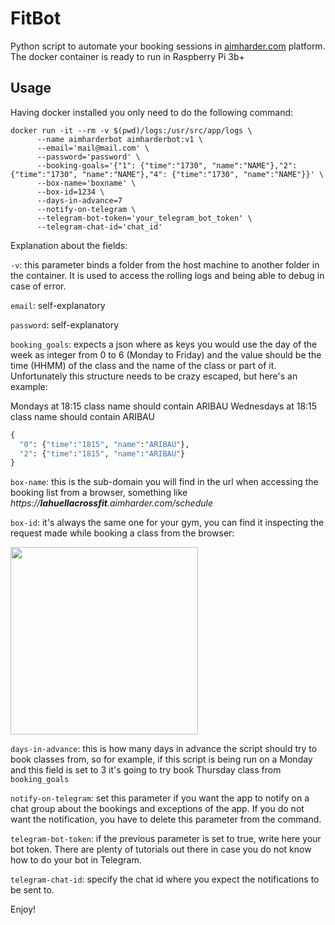 # FitBot

Python script to automate your booking sessions in [aimharder.com](http://aimharder.com) platform. The docker container is ready to run in Raspberry Pi 3b+

## Usage

Having docker installed you only need to do the following command:

```
docker run -it --rm -v $(pwd)/logs:/usr/src/app/logs \
      --name aimharderbot aimharderbot:v1 \
      --email='mail@mail.com' \
      --password='password' \
      --booking-goals='{"1": {"time":"1730", "name":"NAME"},"2": {"time":"1730", "name":"NAME"},"4": {"time":"1730", "name":"NAME"}}' \
      --box-name='boxname' \
      --box-id=1234 \
      --days-in-advance=7
      --notify-on-telegram \
      --telegram-bot-token='your_telegram_bot_token' \
      --telegram-chat-id='chat_id'
```
Explanation about the fields:

`-v`: this parameter binds a folder from the host machine to another folder in the container. It is used to access the rolling logs and being able to debug in case of error.

`email`: self-explanatory

`password`: self-explanatory

`booking_goals`: expects a json where as keys you would use the day of the week as integer from 0 to 6 (Monday to Friday) and the value should be the time (HHMM) of the class and the name of the class or part of it.
Unfortunately this structure needs to be crazy escaped, but here's an example:

Mondays at 18:15 class name should contain ARIBAU
Wednesdays at 18:15 class name should contain ARIBAU
```python
{
  "0": {"time":"1815", "name":"ARIBAU"},
  "2": {"time":"1815", "name":"ARIBAU"}
}
```

`box-name`: this is the sub-domain you will find in the url when accessing the booking list from a browser, something like _https://**lahuellacrossfit**.aimharder.com/schedule_

`box-id`: it's always the same one for your gym, you can find it inspecting the request made while booking a class from the browser:

<img src="https://raw.github.com/pablobuenaposada/fitbot/master/inspect.png" data-canonical-src="https://raw.github.com/pablobuenaposada/fitbot/master/inspect.png" height="300" />

`days-in-advance`: this is how many days in advance the script should try to book classes from, so for example, if this script is being run on a Monday and this field is set to 3 it's going to try book Thursday class from `booking_goals`

`notify-on-telegram`: set this parameter if you want the app to notify on a chat group about the bookings and exceptions of the app. If you do not want the notification, you have to delete this parameter from the command.

`telegram-bot-token`: if the previous parameter is set to true, write here your bot token. There are plenty of tutorials out there in case you do not know how to do your bot in Telegram.

`telegram-chat-id`: specify the chat id where you expect the notifications to be sent to.

Enjoy!
